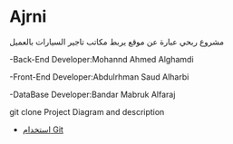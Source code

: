 # Ajrni
مشروع ربحي عبارة عن موقع يربط مكاتب تاجير السيارات بالعميل 

-Back-End Developer:Mohannd Ahmed Alghamdi

-Front-End Developer:Abdulrhman Saud Alharbi

-DataBase Developer:Bandar Mabruk Alfaraj


git clone Project Diagram and description



* [استخدام Git](https://github.com/ctiProgramming1/tools/wiki/Git)
